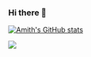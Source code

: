 ### Hi there 👋

<!--
**amithkoujalgi/amithkoujalgi** is a ✨ _special_ ✨ repository because its `README.md` (this file) appears on your GitHub profile.

Here are some ideas to get you started:

- 🔭 I’m currently working on ...
- 🌱 I’m currently learning ...
- 👯 I’m looking to collaborate on ...
- 🤔 I’m looking for help with ...
- 💬 Ask me about ...
- 📫 How to reach me: ...
- 😄 Pronouns: ...
- ⚡ Fun fact: ...


![Visitor Count](https://profile-counter.glitch.me/amithkoujalgi/count.svg)
-->

[![Amith's GitHub stats](https://github-readme-stats.vercel.app/api?username=amithkoujalgi)](https://github.com/amithkoujalgi/github-readme-stats)


![](https://komarev.com/ghpvc/?username=amithkoujalgi&color=green)

